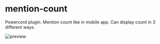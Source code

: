 # mention-count
Powercord plugin. Mention count like in mobile app. Can display count in 3 different ways.

![preview](https://i.imgur.com/NKpWKdN.png)

